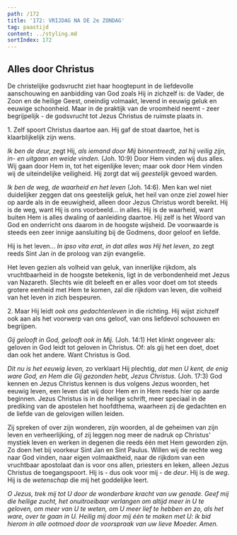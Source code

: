 ```yaml
---
path: /172
title: '172: VRIJDAG NA DE 2e ZONDAG'
tag: paastijd
content: ../styling.md
sortIndex: 172
---
```


## Alles door Christus

De christelijke godsvrucht ziet haar hoogtepunt in de liefdevolle aanschouwing en aanbidding van God zoals Hij in zichzelf is: de Vader, de Zoon en de heilige Geest, oneindig volmaakt, levend in eeuwig geluk en eeuwige schoonheid. Maar in de praktijk van de vroomheid neemt - zeer begrijpelijk - de godsvrucht tot Jezus Christus de ruimste plaats in.

1\. Zelf spoort Christus daartoe aan. Hij gaf de stoat daartoe, het is klaarblijkelijk zijn wens.

_Ik ben de deur,_ zegt Hij, _als iemand door Mij binnentreedt, zal hij veilig zijn, in- en uitgaan en weide vinden._ (Joh. 10:9) Door Hem vinden wij dus alles. Wij gaan door Hem in, tot het eigenlijke leven; maar ook door Hem vinden wij de uiteindelijke veiligheid. Hij zorgt dat wij _geestelijk_ gevoed warden.

_Ik ben de weg, de waarheid en het leven_ (Joh. 14:6). Men kan wel niet duidelijker zeggen dat ons geestelijk geluk, het heil van onze ziel zowel hier op aarde als in de eeuwigheid, alleen door Jezus Christus wordt bereikt. Hij is de weg, want Hij is ons voorbeeld... in alles. Hij is de waarheid, want buiten Hem is alles dwaling of aanleiding daartoe. Hij zelf is het Woord van God en onderricht ons daarom in de hoogste wijsheid. De voorwaarde is steeds een zeer innige aansluiting bij de Godmens, door geloof en liefde.

Hij is het leven... _In ipso vita erat_, _in dat alles was Hij het leven_, zo zegt reeds Sint Jan in de proloog van zijn evangelie.

Het leven gezien als volheid van geluk, van innerlijke rijkdom, als vruchtbaarheid in de hoogste betekenis, ligt in de verbondenheid met Jezus van Nazareth. Slechts wie dit beleeft en er alles voor doet om tot steeds grotere eenheid met Hem te komen, zal die rijkdom van leven, die volheid van het leven in zich bespeuren.

2\. Maar Hij leidt _ook ons gedachtenleven_ in die richting. Hij wijst zichzelf ook aan als het voorwerp van ons geloof, van ons liefdevol schouwen en begrijpen.

_Gij gelooft in God, gelooft ook in Mij._ (Joh. 14:1) Het klinkt ongeveer als: geloven in God leidt tot geloven in Christus. Of: als gij het een doet, doet dan ook het andere. Want Christus is God.

_Dit nu is het eeuwig leven,_ zo verklaart Hij plechtig, _dat men U kent, de enig ware God, en Hem die Gij gezonden hebt, Jezus Christus._ (Joh. 17:3) God kennen en Jezus Christus kennen is dus volgens Jezus woorden, het eeuwig leven, een leven dat wij door Hem en in Hem reeds hier op aarde beginnen. Jezus Christus is in de heilige schrift, meer speciaal in de prediking van de apostelen het hoofdthema, waarheen zij de gedachten en de liefde van de gelovigen willen leiden.

Zij spreken of over zijn wonderen, zijn woorden, al de geheimen van zijn leven en verheerlijking, of zij leggen nog meer de nadruk op Christus' mystiek leven en werken in degenen die reeds één met Hem geworden zijn. Zo doen het bij voorkeur Sint Jan en Sint Paulus. Willen wij de rechte weg naar God vinden, naar eigen volmaaktheid, naar de rijkdom van een vruchtbaar apostolaat dan is voor ons allen, priesters en leken, alleen Jezus Christus de toegangspoort. Hij is - dus ook voor mij - de _deur_. Hij is de _weg_. Hij is de _wetenschap_ die mij het goddelijke leert.

_O Jezus, trek mij tot U door de wonderbare kracht van uw genade. Geef mij die heilige zucht, het onuitroeibaar verlangen om altijd meer in U te geloven, om meer van U te weten, om U meer lief te hebben en zo, als het ware, over te gaan in U. Heilig mij door mij één te maken met U: ik bid hierom in alle ootmoed door de voorspraak van uw lieve Moeder. Amen._
